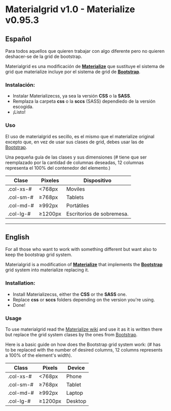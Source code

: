# Materialgrid v1.0 - Materialize v0.95.3
## Español

Para todos aquellos que quieren trabajar con algo diferente pero no quieren deshacer-se de la grid de bootstrap.

Materialgrid es una modificación de [**Materialize**](http://materializecss.com/) que sustituye el sistema de grid que materialize incluye por el sistema de grid de [**Bootstrap**](http://getbootstrap.com/css/#grid). 

### Instalación:

- Instalar Materializecss, ya sea la versión **CSS** o la **SASS**.
- Remplaza la carpeta **css** o la **sccs** (SASS) dependiedo de la versión escogida.
- ¡Listo!

### Uso

El uso de materialgrid es secillo, es el mismo que el materialize original excepto que, en vez de usar sus clases de grid, debes usar las de [Bootstrap](http://getbootstrap.com/css/#grid).

Una pequeña guía de las clases y sus dimensiones (# tiene que ser reemplazado por la cantidad de columnas deseadas, 12 columnas representa el 100% del contenedor del elemento.)

Clase | Pixeles | Dispositivo
------------ | ------------- | ------------
.col-xs-# | <768px | Moviles
.col-sm-# | ≥768px | Tablets
.col-md-# | ≥992px | Portátiles
.col-lg-# | ≥1200px | Escritorios de sobremesa.
____________________________________________________________________________________________________________________________

## English

For all those who want to work with something different but want also to keep the bootstrap grid system.

Materialgrid is a modification of [**Materialize**](http://materializecss.com/) that implements the [**Bootstrap**](http://getbootstrap.com/css/#grid) grid system into materialize replacing it. 

### Installation:

- Install Materializecss, either the **CSS** or the **SASS** one.
- Replace **css** or **sccs** folders depending on the version you're using.
- Done!

### Usage

To use materialgrid read the [Materialize wiki](http://materializecss.com/getting-started.html) and use it as it is written there but replace the grid system clases by the ones from [Bootstrap](http://getbootstrap.com/css/#grid).

Here is a basic guide on how does the Bootstrap grid system work: (# has to be replaced with the number of desired columns, 12 columns represents a 100% of the element's width).

Class | Pixels | Device
------------ | ------------- | ------------
.col-xs-# | <768px | Phone
.col-sm-# | ≥768px | Tablet
.col-md-# | ≥992px | Laptop
.col-lg-# | ≥1200px | Desktop

